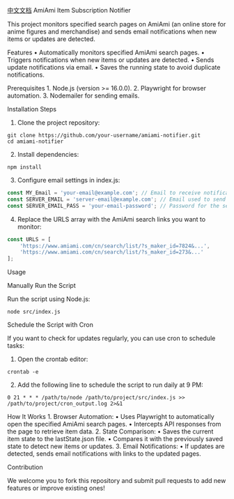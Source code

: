 [中文文档](https://github.com/Panzer-Jack/AmiAmi-subscriber/blob/main/README_ZH.md)
AmiAmi Item Subscription Notifier

This project monitors specified search pages on AmiAmi (an online store for anime figures and merchandise) and sends email notifications when new items or updates are detected.

Features
	•	Automatically monitors specified AmiAmi search pages.
	•	Triggers notifications when new items or updates are detected.
	•	Sends update notifications via email.
	•	Saves the running state to avoid duplicate notifications.

Prerequisites
	1.	Node.js (version >= 16.0.0).
	2.	Playwright for browser automation.
	3.	Nodemailer for sending emails.

Installation Steps

1.	Clone the project repository:
```
git clone https://github.com/your-username/amiami-notifier.git
cd amiami-notifier
```

2.	Install dependencies:
```
npm install
```

3.	Configure email settings in index.js:
```js
const MY_Email = 'your-email@example.com'; // Email to receive notifications
const SERVER_EMAIL = 'server-email@example.com'; // Email used to send notifications
const SERVER_EMAIL_PASS = 'your-email-password'; // Password for the sender email
```
4.	Replace the URLS array with the AmiAmi search links you want to monitor:
```js
const URLS = [
    'https://www.amiami.com/cn/search/list/?s_maker_id=7824&...',
    'https://www.amiami.com/cn/search/list/?s_maker_id=273&...'
];
```
Usage

Manually Run the Script

Run the script using Node.js:
```
node src/index.js
```
Schedule the Script with Cron

If you want to check for updates regularly, you can use cron to schedule tasks:
1.	Open the crontab editor:
```
crontab -e
```

2.	Add the following line to schedule the script to run daily at 9 PM:
```
0 21 * * * /path/to/node /path/to/project/src/index.js >> /path/to/project/cron_output.log 2>&1
```

How It Works
	1.	Browser Automation:
	•	Uses Playwright to automatically open the specified AmiAmi search pages.
	•	Intercepts API responses from the page to retrieve item data.
	2.	State Comparison:
	•	Saves the current item state to the lastState.json file.
	•	Compares it with the previously saved state to detect new items or updates.
	3.	Email Notifications:
	•	If updates are detected, sends email notifications with links to the updated pages.

Contribution

We welcome you to fork this repository and submit pull requests to add new features or improve existing ones!
